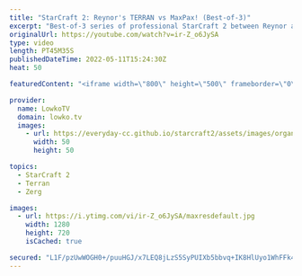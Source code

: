```yaml
---
title: "StarCraft 2: Reynor's TERRAN vs MaxPax! (Best-of-3)"
excerpt: "Best-of-3 series of professional StarCraft 2 between Reynor as Terran and MaxPax as Protoss. Reynor is normally a Zerg in SC2, but he apparently decided to sign up to this ESL Open Cup with Terran instead.  Reynor (Terran) vs Clem (Zerg): https://youtu.be/N5aU8GxnBh4  Support my work on Patreon: https://www.patreon.com/lowkotv"
originalUrl: https://youtube.com/watch?v=ir-Z_o6JySA
type: video
length: PT45M35S
publishedDateTime: 2022-05-11T15:24:30Z
heat: 50

featuredContent: "<iframe width=\"800\" height=\"500\" frameborder=\"0\" src=\"https://www.youtube.com/embed/ir-Z_o6JySA\" allow=\"accelerometer; autoplay; encrypted-media; gyroscope; picture-in-picture\" allowfullscreen></iframe>"

provider:
  name: LowkoTV
  domain: lowko.tv
  images:
    - url: https://everyday-cc.github.io/starcraft2/assets/images/organizations/lowko.tv-50x50.jpg
      width: 50
      height: 50

topics:
  - StarCraft 2
  - Terran
  - Zerg

images:
  - url: https://i.ytimg.com/vi/ir-Z_o6JySA/maxresdefault.jpg
    width: 1280
    height: 720
    isCached: true

secured: "L1F/pzUwWOGH0+/puuHGJ/x7LEQ8jLzS5SyPUIXb5bbvq+IK8HlUyo1WhFFk4hfqrOIOBlH9gj2fIhLjPe5ey88q2fFEOwSGAJa0XhDGi6KXA3qxdiELmmCfivCgkzmYDhhvnvijSJXliqghY26sHrN1/ypNV/qT8YGbSAhh6czSyWK2wucOLw+gTz4O8V0UmKx+ShIypB7ZpIQRo3UMywHvyD4SoDnDAxR5zrQ250yhmVyNn8CQhe+92T5lGapnvBPB+EjjFv1XC5Q3SoaENtGqPQOpjpOSiUXPlcR7Vme54DkrQOgQ73Tr2HXrd4X1N8YTzBKXOP9pSDKoQOthT9AM1/+orCtNh7taQnmczPWqN8gexcK2SstFMaDDZn+RY2Z159i7UwD82UfxmKJXdEpXsjzHvhGakr2VDhzhu8E=;3vXfIL6gKtXm5+60qkv7cw=="
---
```


